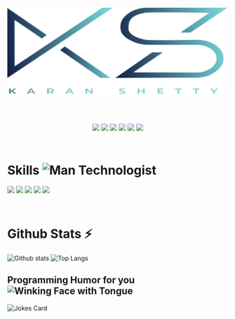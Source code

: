 <br /><br />

<div style="width:100%;">
    <img src="./assets/logo.svg" alt="karan-shetty-logo" height="200px" width="100%" />
</div>

<br /><br />

<!-- Socials -->
<p align="center">
    <a href="https://linkedin.com/in/shettykaran21"><img src="https://img.shields.io/badge/linkedin-%230077B5.svg?&style=for-the-badge&logo=linkedin&logoColor=white"/></a> <a href="https://leetcode.com/u/shettykaran21/"><img src="https://img.shields.io/badge/-LeetCode-FFA116?style=for-the-badge&logo=LeetCode&logoColor=black"/></a> <a href="https://www.reddit.com/user/shettykaran21/"><img src="https://img.shields.io/badge/Reddit-FF4500?style=for-the-badge&logo=reddit&logoColor=white"/></a> <a href="https://x.com/shettykaran21"><img src="https://img.shields.io/badge/X-000000?style=for-the-badge&logo=x&logoColor=white"/></a> <a href="https://www.github.com/shettykaran21"><img src="https://img.shields.io/badge/GitHub-100000?style=for-the-badge&logo=github&logoColor=white"/></a> <a href="https://www.instagram.com/karan_shetty_2110/"><img src="https://img.shields.io/badge/Instagram-E4405F?style=for-the-badge&logo=instagram&logoColor=white"/></a>
</p>

<br />

<!-- Skills -->
<p>
    <h1>
        Skills
        <img src="https://raw.githubusercontent.com/Tarikul-Islam-Anik/Animated-Fluent-Emojis/master/Emojis/People/Man%20Technologist.png" alt="Man Technologist" width="35" height="35" />
    </h1>
    <img src="https://skillicons.dev/icons?i=react,spring,nodejs,expressjs,redux,next" />
    <img src="https://skillicons.dev/icons?i=cpp,java,javascript,typescript,c,html,css,python,solidity" />
    <img src="https://skillicons.dev/icons?i=mysql,mongodb" />
    <img src="https://skillicons.dev/icons?i=docker,kubernetes,aws,jenkins" />
    <img src="https://skillicons.dev/icons?i=postman,notion,figma,ai" />
</p>

<br />

<h1> Github Stats ⚡️ </h1>

![Github stats](https://github-readme-stats.vercel.app/api?username=shettykaran21&show_icons=true&theme=blueberry&count_private=true&hide_border=true&line_height=20)
![Top Langs](https://github-readme-stats.vercel.app/api/top-langs/?username=shettykaran21&theme=blueberry&count_private=true&hide_border=true&line_height=20&layout=compact)

<h2>Programming Humor for you <img src="https://raw.githubusercontent.com/Tarikul-Islam-Anik/Animated-Fluent-Emojis/master/Emojis/Smilies/Winking%20Face%20with%20Tongue.png" alt="Winking Face with Tongue" width="20" height="20" /></h2>

![Jokes Card](https://readme-jokes.vercel.app/api?theme=blueberry&hideBorder&layout=compact)
